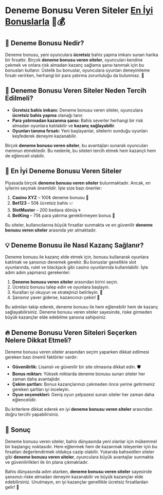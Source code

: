 # Deneme Bonusu Veren Siteler [En İyi Bonuslarla](https://casinotr.link/gWCRZ4) 🚀💰

## 🎰 Deneme Bonusu Nedir?

Deneme bonusu, yeni oyunculara **ücretsiz** bahis yapma imkanı sunan harika bir fırsattır. Birçok **deneme bonusu veren siteler**, oyuncuları kendine çekmek ve onlara risk almadan kazanç sağlama şansı tanımak için bu bonusları kullanır. Üstelik bu bonuslar, oyunculara oyunları deneyimleme fırsatı verirken, herhangi bir para yatırma zorunluluğu da bulunmaz. 🎉

## 🎯 Deneme Bonusu Veren Siteler Neden Tercih Edilmeli?

- **Ücretsiz bahis imkanı:** Deneme bonusu veren siteler, oyunculara **ücretsiz bahis yapma** olanağı tanır.
- **Para yatırmadan kazanma şansı:** Bahis severler herhangi bir risk almadan oyunlara katılabilir ve **kazanç sağlayabilir**.
- **Oyunları tanıma fırsatı:** Yeni başlayanlar, sitelerin sunduğu oyunları keşfederek deneyim kazanabilir.

Birçok **deneme bonusu veren siteler**, bu avantajları sunarak oyuncuları memnun etmektedir. Bu nedenle, bu siteleri tercih etmek hem kazançlı hem de eğlenceli olabilir.

## 🎁 En İyi Deneme Bonusu Veren Siteler

Piyasada birçok **deneme bonusu veren siteler** bulunmaktadır. Ancak, en iyilerini seçmek önemlidir. İşte size bazı öneriler:

1. **Casino XYZ** – 100₺ deneme bonusu 🎉
2. **Bet123** – 50₺ ücretsiz bahis 📈
3. **SlotMaster** – 200 bedava dönüş 🌀
4. **BetKing** – 75₺ para yatırma gerektirmeyen bonus 💎

Bu siteler, kullanıcılarına büyük fırsatlar sunmakta ve en güvenilir **deneme bonusu veren siteler** arasında yer almaktadır.

## 💡 Deneme Bonusu ile Nasıl Kazanç Sağlanır?

Deneme bonusu ile kazanç elde etmek için, bonusu kullanarak oyunlara katılmak ve şansınızı denemek gerekir. Bu bonuslar genellikle slot oyunlarında, rulet ve blackjack gibi casino oyunlarında kullanılabilir. İşte adım adım yapmanız gerekenler:

1. **Deneme bonusu veren siteler** arasından birini seçin.
2. Ücretsiz bonusu talep edin ve oyunlara başlayın.
3. Kuralları iyi okuyun ve stratejinizi belirleyin. 💪
4. Şansınız yaver giderse, kazancınızı çekin! 🤑

Bu adımları takip ederek, deneme bonusu ile hem eğlenebilir hem de kazanç sağlayabilirsiniz. Deneme bonusu veren siteler sayesinde, riske girmeden büyük kazançlar elde edebilme şansına sahipsiniz.

## 🔥 Deneme Bonusu Veren Siteleri Seçerken Nelere Dikkat Etmeli?

Deneme bonusu veren siteler arasından seçim yaparken dikkat edilmesi gereken bazı önemli faktörler vardır:

- **Güvenilirlik:** Lisanslı ve güvenilir bir site olmasına dikkat edin. 🛡️
- **Bonus miktarı:** Yüksek miktarda deneme bonusu sunan siteler her zaman daha avantajlıdır.
- **Çekim şartları:** Bonus kazançlarınızı çekmeden önce yerine getirmeniz gereken şartları iyi inceleyin.
- **Oyun seçenekleri:** Geniş oyun yelpazesi sunan siteler her zaman daha eğlencelidir.

Bu kriterlere dikkat ederek en iyi **deneme bonusu veren siteler** arasından doğru tercihi yapabilirsiniz.

## 🎉 Sonuç

Deneme bonusu veren siteler, bahis dünyasında yeni olanlar için mükemmel bir başlangıç noktasıdır. Hem eğlenmek hem de kazanmak isteyenler için bu fırsatları değerlendirmek oldukça cazip olabilir. Yukarıda bahsedilen siteler gibi **deneme bonusu veren siteler**, oyunculara büyük avantajlar sunmakta ve güvenilirlikleri ile ön plana çıkmaktadır.

Bahis dünyasında adım atarken, **deneme bonusu veren siteler** sayesinde şansınızı riske atmadan deneyim kazanabilir ve büyük kazançlar elde edebilirsiniz. Unutmayın, en iyi kazançlar genellikle ücretsiz fırsatlardan gelir! 💸

